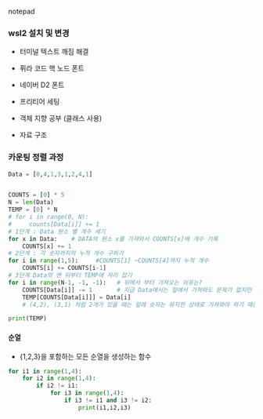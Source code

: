 notepad
### wsl2 설치 및 변경
- 터미널 텍스트 깨짐 해결
- 퓌라 코드 핵 노드 폰트
- 네이버 D2 폰트

- 프리티어 세팅
- 객체 지향 공부 (클래스 사용)
- 자료 구조

### 카운팅 정렬 과정
``` python
Data = [0,4,1,3,1,2,4,1]


COUNTS = [0] * 5
N = len(Data)
TEMP = [0] * N
# for i in range(0, N):
#     counts[Data[i]] += 1
# 1단계 : Data 원소 별 개수 세기
for x in Data:    # DATA의 원소 x를 가져와서 COUNTS[x]에 개수 기록
    COUNTS[x] += 1
# 2단계 : 각 숫자까지의 누적 개수 구하기
for i in range(1,5):     #COUNTS[1] ~COUNTS[4]까지 누적 개수
    COUNTS[i] += COUNTS[i-1]
# 3단계 Data의 맨 뒤부터 TEMP에 자리 잡기
for i in range(N-1, -1, -1):   # 뒤에서 부터 가져오는 이유는?
    COUNTS[Data[i]] -= 1       # 지금 Data에서는 앞에서 가져와도 문제가 없지만 원소가 1개가 아닌     
    TEMP[COUNTS[Data[i]]] = Data[i]  
    # (4,2), (3,1) 처럼 2개가 있을 때는 앞에 숫자는 유지한 상태로 가져와야 하기 때문

print(TEMP)
```

#### 순열
- {1,2,3}을 포함하는 모든 순열을 생성하는 함수
``` python
for i1 in range(1,4):
    for i2 in range(1,4):
        if i2 != i1:
            for i3 in range(1,4):
                if i3 != i1 and i3 != i2:
                    print(i1,i2,i3)
```